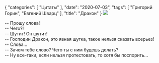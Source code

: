{
   "categories": [
      "Цитаты"
   ],
   "date": "2020-07-03",
   "tags": [
      "Григорий Горин",
      "Евгений Шварц"
   ],
   "title": "Дракон"
}
![](../images/dragon.jpg)

-- Прошу слова!  
-- Чего?!  
-- Шутит! Он шутит!  
-- Господин Дракон, это явная шутка, такое нельзя сказать всерьез!  
-- Слова…  
-- Зачем тебе слово? Чего ты с ним будешь делать?  
-- Ну все-таки, если нельзя протестовать, то хотя бы поспорить…

